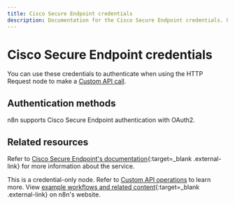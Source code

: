 ```yaml
---
title: Cisco Secure Endpoint credentials
description: Documentation for the Cisco Secure Endpoint credentials. Use these credentials to authenticate Cisco Secure Endpoint in n8n, a workflow automation platform.
---
```


# Cisco Secure Endpoint credentials

You can use these credentials to authenticate when using the HTTP Request node to make a [Custom API call](/integrations/custom-operations/).

## Authentication methods

n8n supports Cisco Secure Endpoint authentication with OAuth2.

## Related resources

Refer to [Cisco Secure Endpoint's documentation](https://developer.cisco.com/docs/secure-endpoint/#!authentication/authentication){:target=_blank .external-link} for more information about the service.

This is a credential-only node. Refer to [Custom API operations](/integrations/custom-operations/) to learn more. View [example workflows and related content](https://n8n.io/integrations/cisco-secure-endpoint/){:target=_blank .external-link} on n8n's website.
